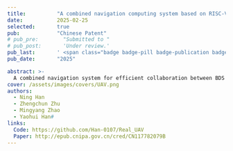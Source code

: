 ```yaml
---
title:          "A combined navigation computing system based on RISC-V architecture"
date:           2025-02-25
selected:       true
pub:            "Chinese Patent"
# pub_pre:        "Submitted to "
# pub_post:       'Under review.'
pub_last:       ' <span class="badge badge-pill badge-publication badge-info">Patent</span>'
pub_date:       "2025"

abstract: >-
  A combined navigation system for efficient collaboration between BDS and INS built through RISC-V-based architecture.
cover: /assets/images/covers/UAV.png
authors:
  - Ning Han
  - Zhengchun Zhu
  - Mingyang Zhao
  - Yaohui Han#
links:
  Code: https://github.com/Han-0107/Real_UAV
  Paper: http://epub.cnipa.gov.cn/cred/CN117782079B
---
```

